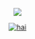 <p align="center">
<h0 align="center"
  
![](https://komarev.com/ghpvc/?username=MilitaryFashionShow&label=LIVING+DEAD+++&color=000000)



<div id="header" align="center">
<a href=" ">
  



<a href="https://www.last.fm/user/PRHVL"><img src="https://lastfm-recently-played.vercel.app/api?user=PRHVL&footer_style=compact_stats&count=1&width=500&loved=true&header_style=none&bg_color=000000" alt="hai"> <br> </a> <br> <br> <br> 




